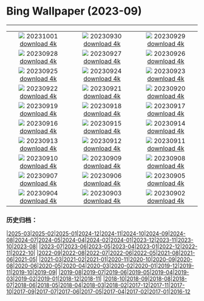 # Bing Wallpaper (2023-09)
**************
| | | |
| :----: | :----: | :----: |
| ![](https://www.bing.com/th?id=OHR.LakeBledSunrise_EN-GB9672401018_1920x1080.jpg) 20231001 [download 4k](https://www.bing.com/th?id=OHR.LakeBledSunrise_EN-GB9672401018_UHD.jpg) | ![](https://www.bing.com/th?id=OHR.ShenandoahFoliage_EN-GB8387837899_1920x1080.jpg) 20230930 [download 4k](https://www.bing.com/th?id=OHR.ShenandoahFoliage_EN-GB8387837899_UHD.jpg) | ![](https://www.bing.com/th?id=OHR.CastleCoch_EN-GB9159929259_1920x1080.jpg) 20230929 [download 4k](https://www.bing.com/th?id=OHR.CastleCoch_EN-GB9159929259_UHD.jpg) |
| ![](https://www.bing.com/th?id=OHR.MaritimeDay_EN-GB2013820526_1920x1080.jpg) 20230928 [download 4k](https://www.bing.com/th?id=OHR.MaritimeDay_EN-GB2013820526_UHD.jpg) | ![](https://www.bing.com/th?id=OHR.CapriKrupp_EN-GB1711538979_1920x1080.jpg) 20230927 [download 4k](https://www.bing.com/th?id=OHR.CapriKrupp_EN-GB1711538979_UHD.jpg) | ![](https://www.bing.com/th?id=OHR.VeniceSkatePark_EN-GB1268755074_1920x1080.jpg) 20230926 [download 4k](https://www.bing.com/th?id=OHR.VeniceSkatePark_EN-GB1268755074_UHD.jpg) |
| ![](https://www.bing.com/th?id=OHR.GlacierBayOtter_EN-GB0453826385_1920x1080.jpg) 20230925 [download 4k](https://www.bing.com/th?id=OHR.GlacierBayOtter_EN-GB0453826385_UHD.jpg) | ![](https://www.bing.com/th?id=OHR.FraserRiverBC_EN-GB9942100747_1920x1080.jpg) 20230924 [download 4k](https://www.bing.com/th?id=OHR.FraserRiverBC_EN-GB9942100747_UHD.jpg) | ![](https://www.bing.com/th?id=OHR.CottonwoodCanyon_EN-GB8971789490_1920x1080.jpg) 20230923 [download 4k](https://www.bing.com/th?id=OHR.CottonwoodCanyon_EN-GB8971789490_UHD.jpg) |
| ![](https://www.bing.com/th?id=OHR.CastellyGwyntUK_EN-GB8170990563_1920x1080.jpg) 20230922 [download 4k](https://www.bing.com/th?id=OHR.CastellyGwyntUK_EN-GB8170990563_UHD.jpg) | ![](https://www.bing.com/th?id=OHR.NobelNorway_EN-GB0832843869_1920x1080.jpg) 20230921 [download 4k](https://www.bing.com/th?id=OHR.NobelNorway_EN-GB0832843869_UHD.jpg) | ![](https://www.bing.com/th?id=OHR.ArkadiaPark_EN-GB2489372021_1920x1080.jpg) 20230920 [download 4k](https://www.bing.com/th?id=OHR.ArkadiaPark_EN-GB2489372021_UHD.jpg) |
| ![](https://www.bing.com/th?id=OHR.SplugenPass_EN-GB9412649229_1920x1080.jpg) 20230919 [download 4k](https://www.bing.com/th?id=OHR.SplugenPass_EN-GB9412649229_UHD.jpg) | ![](https://www.bing.com/th?id=OHR.MilkyWayPortugal_EN-GB2637293703_1920x1080.jpg) 20230918 [download 4k](https://www.bing.com/th?id=OHR.MilkyWayPortugal_EN-GB2637293703_UHD.jpg) | ![](https://www.bing.com/th?id=OHR.CubanTody_EN-GB2696201418_1920x1080.jpg) 20230917 [download 4k](https://www.bing.com/th?id=OHR.CubanTody_EN-GB2696201418_UHD.jpg) |
| ![](https://www.bing.com/th?id=OHR.OktoberfestWorkers_EN-GB2543811228_1920x1080.jpg) 20230916 [download 4k](https://www.bing.com/th?id=OHR.OktoberfestWorkers_EN-GB2543811228_UHD.jpg) | ![](https://www.bing.com/th?id=OHR.GlenariffForest_EN-GB9562740615_1920x1080.jpg) 20230915 [download 4k](https://www.bing.com/th?id=OHR.GlenariffForest_EN-GB9562740615_UHD.jpg) | ![](https://www.bing.com/th?id=OHR.MongoliaHorses_EN-GB2849288889_1920x1080.jpg) 20230914 [download 4k](https://www.bing.com/th?id=OHR.MongoliaHorses_EN-GB2849288889_UHD.jpg) |
| ![](https://www.bing.com/th?id=OHR.HemakutaHill_EN-GB2976067612_1920x1080.jpg) 20230913 [download 4k](https://www.bing.com/th?id=OHR.HemakutaHill_EN-GB2976067612_UHD.jpg) | ![](https://www.bing.com/th?id=OHR.NorthSeaStairs_EN-GB3021301291_1920x1080.jpg) 20230912 [download 4k](https://www.bing.com/th?id=OHR.NorthSeaStairs_EN-GB3021301291_UHD.jpg) | ![](https://www.bing.com/th?id=OHR.AyutthayaTemple_EN-GB3078921949_1920x1080.jpg) 20230911 [download 4k](https://www.bing.com/th?id=OHR.AyutthayaTemple_EN-GB3078921949_UHD.jpg) |
| ![](https://www.bing.com/th?id=OHR.MarathonMedoc_EN-GB3127993394_1920x1080.jpg) 20230910 [download 4k](https://www.bing.com/th?id=OHR.MarathonMedoc_EN-GB3127993394_UHD.jpg) | ![](https://www.bing.com/th?id=OHR.LastNightofProm_EN-GB3177551517_1920x1080.jpg) 20230909 [download 4k](https://www.bing.com/th?id=OHR.LastNightofProm_EN-GB3177551517_UHD.jpg) | ![](https://www.bing.com/th?id=OHR.BathCircus_EN-GB3224549053_1920x1080.jpg) 20230908 [download 4k](https://www.bing.com/th?id=OHR.BathCircus_EN-GB3224549053_UHD.jpg) |
| ![](https://www.bing.com/th?id=OHR.CamelsAbove_EN-GB1942537770_1920x1080.jpg) 20230907 [download 4k](https://www.bing.com/th?id=OHR.CamelsAbove_EN-GB1942537770_UHD.jpg) | ![](https://www.bing.com/th?id=OHR.CreteHarbor_EN-GB2096168331_1920x1080.jpg) 20230906 [download 4k](https://www.bing.com/th?id=OHR.CreteHarbor_EN-GB2096168331_UHD.jpg) | ![](https://www.bing.com/th?id=OHR.MountSegla_EN-GB2161222967_1920x1080.jpg) 20230905 [download 4k](https://www.bing.com/th?id=OHR.MountSegla_EN-GB2161222967_UHD.jpg) |
| ![](https://www.bing.com/th?id=OHR.JejuIsland_EN-GB2230052503_1920x1080.jpg) 20230904 [download 4k](https://www.bing.com/th?id=OHR.JejuIsland_EN-GB2230052503_UHD.jpg) | ![](https://www.bing.com/th?id=OHR.ManhattanAerial_EN-GB2295175560_1920x1080.jpg) 20230903 [download 4k](https://www.bing.com/th?id=OHR.ManhattanAerial_EN-GB2295175560_UHD.jpg) | ![](https://www.bing.com/th?id=OHR.HadriansWallUK_EN-GB6069588482_1920x1080.jpg) 20230902 [download 4k](https://www.bing.com/th?id=OHR.HadriansWallUK_EN-GB6069588482_UHD.jpg) |

### 历史归档：

|[2025-03](bing/2025-03/2025-03.md)|[2025-02](bing/2025-02/2025-02.md)|[2025-01](bing/2025-01/2025-01.md)|[2024-12](bing/2024-12/2024-12.md)|[2024-11](bing/2024-11/2024-11.md)|[2024-10](bing/2024-10/2024-10.md)|[2024-09](bing/2024-09/2024-09.md)|[2024-08](bing/2024-08/2024-08.md)|[2024-07](bing/2024-07/2024-07.md)|[2024-05](bing/2024-05/2024-05.md)|[2024-04](bing/2024-04/2024-04.md)|[2024-02](bing/2024-02/2024-02.md)|[2024-01](bing/2024-01/2024-01.md)|[2023-12](bing/2023-12/2023-12.md)|[2023-11](bing/2023-11/2023-11.md)|[2023-10](bing/2023-10/2023-10.md)|[2023-08](bing/2023-08/2023-08.md)|
|[2023-07](bing/2023-07/2023-07.md)|[2023-06](bing/2023-06/2023-06.md)|[2023-05](bing/2023-05/2023-05.md)|[2023-04](bing/2023-04/2023-04.md)|[2023-01](bing/2023-01/2023-01.md)|[2022-12](bing/2022-12/2022-12.md)|[2022-11](bing/2022-11/2022-11.md)|[2022-10](bing/2022-10/2022-10.md)|
|[2022-09](bing/2022-09/2022-09.md)|[2022-08](bing/2022-08/2022-08.md)|[2022-07](bing/2022-07/2022-07.md)|[2022-06](bing/2022-06/2022-06.md)|[2022-05](bing/2022-05/2022-05.md)|[2021-08](bing/2021-08/2021-08.md)|[2021-06](bing/2021-06/2021-06.md)|[2021-05](bing/2021-05/2021-05.md)|
|[2021-03](bing/2021-03/2021-03.md)|[2021-02](bing/2021-02/2021-02.md)|[2021-01](bing/2021-01/2021-01.md)|[2020-11](bing/2020-11/2020-11.md)|[2020-10](bing/2020-10/2020-10.md)|[2020-09](bing/2020-09/2020-09.md)|[2020-08](bing/2020-08/2020-08.md)|[2020-06](bing/2020-06/2020-06.md)|[2020-05](bing/2020-05/2020-05.md)|[2020-04](bing/2020-04/2020-04.md)|[2020-03](bing/2020-03/2020-03.md)|[2020-02](bing/2020-02/2020-02.md)|[2020-01](bing/2020-01/2020-01.md)|[2019-12](bing/2019-12/2019-12.md)|[2019-11](bing/2019-11/2019-11.md)|[2019-10](bing/2019-10/2019-10.md)|[2019-09](bing/2019-09/2019-09.md)|
|[2019-08](bing/2019-08/2019-08.md)|[2019-07](bing/2019-07/2019-07.md)|[2019-06](bing/2019-06/2019-06.md)|[2019-05](bing/2019-05/2019-05.md)|[2019-04](bing/2019-04/2019-04.md)|[2019-03](bing/2019-03/2019-03.md)|[2019-02](bing/2019-02/2019-02.md)|[2019-01](bing/2019-01/2019-01.md)|[2018-12](bing/2018-12/2018-12.md)|[2018-11](bing/2018-11/2018-11.md)|
|[2018-10](bing/2018-10/2018-10.md)|[2018-09](bing/2018-09/2018-09.md)|[2018-08](bing/2018-08/2018-08.md)|[2018-07](bing/2018-07/2018-07.md)|[2018-06](bing/2018-06/2018-06.md)|[2018-05](bing/2018-05/2018-05.md)|[2018-04](bing/2018-04/2018-04.md)|[2018-03](bing/2018-03/2018-03.md)|[2018-02](bing/2018-02/2018-02.md)|[2017-12](bing/2017-12/2017-12.md)|[2017-11](bing/2017-11/2017-11.md)|[2017-10](bing/2017-10/2017-10.md)|[2017-09](bing/2017-09/2017-09.md)|[2017-07](bing/2017-07/2017-07.md)|[2017-06](bing/2017-06/2017-06.md)|[2017-05](bing/2017-05/2017-05.md)|[2017-04](bing/2017-04/2017-04.md)|[2017-02](bing/2017-02/2017-02.md)|[2017-01](bing/2017-01/2017-01.md)|[2016-12](bing/2016-12/2016-12.md)